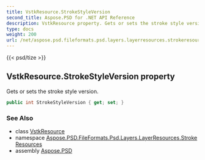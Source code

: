 ```yaml
---
title: VstkResource.StrokeStyleVersion
second_title: Aspose.PSD for .NET API Reference
description: VstkResource property. Gets or sets the stroke style version
type: docs
weight: 200
url: /net/aspose.psd.fileformats.psd.layers.layerresources.strokeresources/vstkresource/strokestyleversion/
---
```

{{< psd/tize >}}
## VstkResource.StrokeStyleVersion property

Gets or sets the stroke style version.

```csharp
public int StrokeStyleVersion { get; set; }
```

### See Also

* class [VstkResource](../)
* namespace [Aspose.PSD.FileFormats.Psd.Layers.LayerResources.StrokeResources](../../../aspose.psd.fileformats.psd.layers.layerresources.strokeresources/)
* assembly [Aspose.PSD](../../../)


